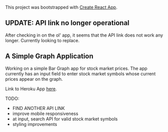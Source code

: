 This project was bootstrapped with [Create React App](https://github.com/facebookincubator/create-react-app).

## UPDATE: API link no longer operational

After checking in on the ol' app, it seems that the API link does not work any longer. Currently looking to replace.

## A Simple Graph Application

Working on a simple Bar Graph app for stock market prices. The app currently has an input field to enter stock market symbols whose current prices appear on the graph.

Link to Heroku App [here](https://whispering-thicket-32277.herokuapp.com/).

TODO: 

- FIND ANOTHER API LINK
- improve mobile responsiveness
- at input, search API for valid stock market symbols
- styling improvements